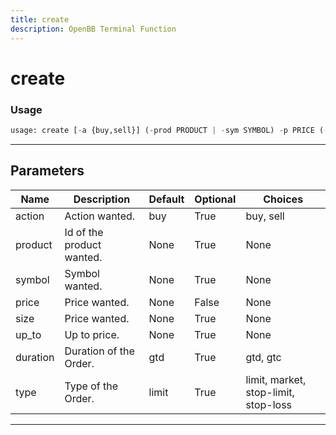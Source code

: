```yaml
---
title: create
description: OpenBB Terminal Function
---
```


# create



### Usage

```python
usage: create [-a {buy,sell}] (-prod PRODUCT | -sym SYMBOL) -p PRICE (-s SIZE | -up UP_TO) [-d {gtd,gtc}] [-t {limit,market,stop-limit,stop-loss}]
```

---

## Parameters

| Name | Description | Default | Optional | Choices |
| ---- | ----------- | ------- | -------- | ------- |
| action | Action wanted. | buy | True | buy, sell |
| product | Id of the product wanted. | None | True | None |
| symbol | Symbol wanted. | None | True | None |
| price | Price wanted. | None | False | None |
| size | Price wanted. | None | True | None |
| up_to | Up to price. | None | True | None |
| duration | Duration of the Order. | gtd | True | gtd, gtc |
| type | Type of the Order. | limit | True | limit, market, stop-limit, stop-loss |
---

